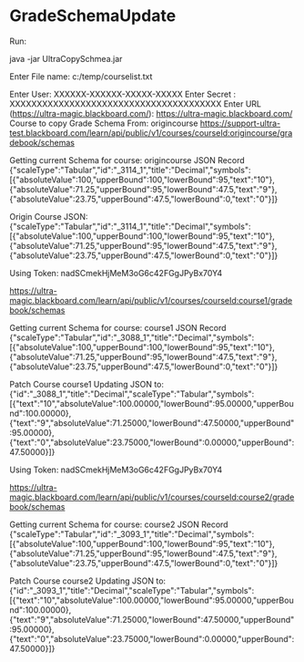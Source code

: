 # GradeSchemaUpdate
Run:

java -jar UltraCopySchmea.jar

Enter File name:
c:/temp/courselist.txt

Enter User:
XXXXXX-XXXXXX-XXXXX-XXXXX
Enter Secret :
XXXXXXXXXXXXXXXXXXXXXXXXXXXXXXXXXXXXXXX
Enter URL (https://ultra-magic.blackboard.com/):
https://ultra-magic.blackboard.com/
Course to copy Grade Schema From:
origincourse
https://support-ultra-test.blackboard.com/learn/api/public/v1/courses/courseId:origincourse/gradebook/schemas


Getting current Schema for course: origincourse JSON Record {"scaleType":"Tabular","id":"_3114_1","title":"Decimal","symbols":[{"absoluteValue":100,"upperBound":100,"lowerBound":95,"text":"10"},{"absoluteValue":71.25,"upperBound":95,"lowerBound":47.5,"text":"9"},{"absoluteValue":23.75,"upperBound":47.5,"lowerBound":0,"text":"0"}]}


Origin Course JSON: {"scaleType":"Tabular","id":"_3114_1","title":"Decimal","symbols":[{"absoluteValue":100,"upperBound":100,"lowerBound":95,"text":"10"},{"absoluteValue":71.25,"upperBound":95,"lowerBound":47.5,"text":"9"},{"absoluteValue":23.75,"upperBound":47.5,"lowerBound":0,"text":"0"}]}


Using Token: nadSCmekHjMeM3oG6c42FGgJPyBx70Y4


https://ultra-magic.blackboard.com/learn/api/public/v1/courses/courseId:course1/gradebook/schemas


Getting current Schema for course: course1 JSON Record {"scaleType":"Tabular","id":"_3088_1","title":"Decimal","symbols":[{"absoluteValue":100,"upperBound":100,"lowerBound":95,"text":"10"},{"absoluteValue":71.25,"upperBound":95,"lowerBound":47.5,"text":"9"},{"absoluteValue":23.75,"upperBound":47.5,"lowerBound":0,"text":"0"}]}


Patch Course course1 Updating JSON to: {"id":"_3088_1","title":"Decimal","scaleType":"Tabular","symbols":[{"text":"10","absoluteValue":100.00000,"lowerBound":95.00000,"upperBound":100.00000},{"text":"9","absoluteValue":71.25000,"lowerBound":47.50000,"upperBound":95.00000},{"text":"0","absoluteValue":23.75000,"lowerBound":0.00000,"upperBound":47.50000}]}


Using Token: nadSCmekHjMeM3oG6c42FGgJPyBx70Y4


https://ultra-magic.blackboard.com/learn/api/public/v1/courses/courseId:course2/gradebook/schemas


Getting current Schema for course: course2 JSON Record {"scaleType":"Tabular","id":"_3093_1","title":"Decimal","symbols":[{"absoluteValue":100,"upperBound":100,"lowerBound":95,"text":"10"},{"absoluteValue":71.25,"upperBound":95,"lowerBound":47.5,"text":"9"},{"absoluteValue":23.75,"upperBound":47.5,"lowerBound":0,"text":"0"}]}


Patch Course course2 Updating JSON to: {"id":"_3093_1","title":"Decimal","scaleType":"Tabular","symbols":[{"text":"10","absoluteValue":100.00000,"lowerBound":95.00000,"upperBound":100.00000},{"text":"9","absoluteValue":71.25000,"lowerBound":47.50000,"upperBound":95.00000},{"text":"0","absoluteValue":23.75000,"lowerBound":0.00000,"upperBound":47.50000}]}
